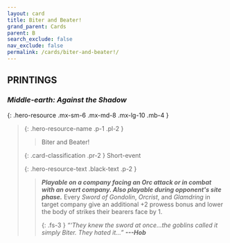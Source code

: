 ```yaml
---
layout: card
title: Biter and Beater!
grand_parent: Cards
parent: B
search_exclude: false
nav_exclude: false
permalink: /cards/biter-and-beater!/
---
```


## PRINTINGS


### _Middle-earth: Against the Shadow_

{: .hero-resource .mx-sm-6 .mx-md-8 .mx-lg-10 .mb-4 }
> {: .hero-resource-name .p-1 .pl-2 }
> > <div class="card-mp"></div>
> > <div class="card-name">Biter and Beater!</div>
>
> {: .card-classification .pr-2 }
> Short-event
>
> {: .hero-resource-text .black-text .p-2 }
> > ***Playable on a company facing an Orc attack or in combat with an overt company. Also playable during opponent's site phase.*** Every _Sword of Gondolin_, _Orcrist_, and _Glamdring_ in target company give an additional +2 prowess bonus and lower the body of strikes their bearers face by 1. 
> > 
> > {: .fs-3 } 
> > _“‘They knew the sword at once...the goblins called it simply Biter. They hated it...”_ ***---&#65279;Hob*** 
> 
